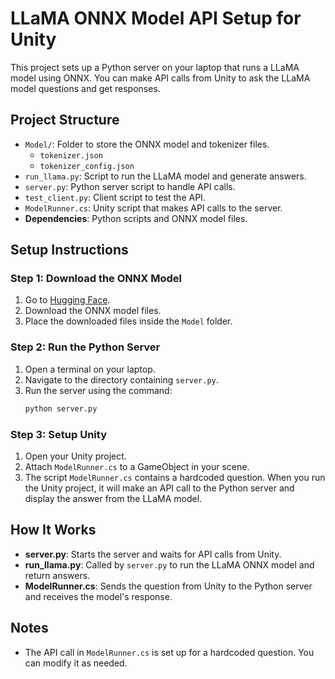 
# LLaMA ONNX Model API Setup for Unity

This project sets up a Python server on your laptop that runs a LLaMA model using ONNX. You can make API calls from Unity to ask the LLaMA model questions and get responses.

## Project Structure

- `Model/`: Folder to store the ONNX model and tokenizer files.
  - `tokenizer.json`
  - `tokenizer_config.json`
- `run_llama.py`: Script to run the LLaMA model and generate answers.
- `server.py`: Python server script to handle API calls.
- `test_client.py`: Client script to test the API.
- `ModelRunner.cs`: Unity script that makes API calls to the server.
- **Dependencies**: Python scripts and ONNX model files.

## Setup Instructions

### Step 1: Download the ONNX Model
1. Go to [Hugging Face](https://huggingface.co/onnx-community/Llama-3.2-1B-Instruct-onnx-web-gqa/tree/main/onnx).
2. Download the ONNX model files.
3. Place the downloaded files inside the `Model` folder.

### Step 2: Run the Python Server
1. Open a terminal on your laptop.
2. Navigate to the directory containing `server.py`.
3. Run the server using the command:
   ```bash
   python server.py
   ```
   
### Step 3: Setup Unity
1. Open your Unity project.
2. Attach `ModelRunner.cs` to a GameObject in your scene.
3. The script `ModelRunner.cs` contains a hardcoded question. When you run the Unity project, it will make an API call to the Python server and display the answer from the LLaMA model.

## How It Works
- **server.py**: Starts the server and waits for API calls from Unity.
- **run_llama.py**: Called by `server.py` to run the LLaMA ONNX model and return answers.
- **ModelRunner.cs**: Sends the question from Unity to the Python server and receives the model's response.

## Notes
- The API call in `ModelRunner.cs` is set up for a hardcoded question. You can modify it as needed.
